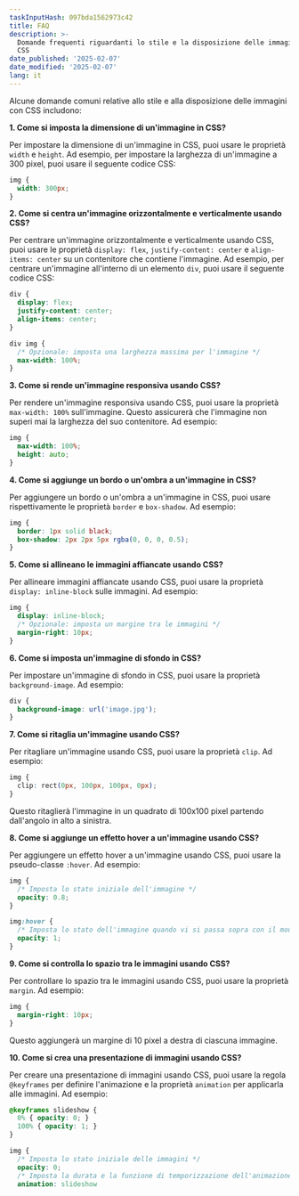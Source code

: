 ```yaml
---
taskInputHash: 097bda1562973c42
title: FAQ
description: >-
  Domande frequenti riguardanti lo stile e la disposizione delle immagini con
  CSS
date_published: '2025-02-07'
date_modified: '2025-02-07'
lang: it
---
```

Alcune domande comuni relative allo stile e alla disposizione delle immagini con CSS includono:

**1. Come si imposta la dimensione di un'immagine in CSS?**

Per impostare la dimensione di un'immagine in CSS, puoi usare le proprietà `width` e `height`. Ad esempio, per impostare la larghezza di un'immagine a 300 pixel, puoi usare il seguente codice CSS:

```css
img {
  width: 300px;
}
``` 

**2. Come si centra un'immagine orizzontalmente e verticalmente usando CSS?**

Per centrare un'immagine orizzontalmente e verticalmente usando CSS, puoi usare le proprietà `display: flex`, `justify-content: center` e `align-items: center` su un contenitore che contiene l'immagine. Ad esempio, per centrare un'immagine all'interno di un elemento `div`, puoi usare il seguente codice CSS:

```css
div {
  display: flex;
  justify-content: center;
  align-items: center;
}

div img {
  /* Opzionale: imposta una larghezza massima per l'immagine */
  max-width: 100%;
}
``` 

**3. Come si rende un'immagine responsiva usando CSS?**

Per rendere un'immagine responsiva usando CSS, puoi usare la proprietà `max-width: 100%` sull'immagine. Questo assicurerà che l'immagine non superi mai la larghezza del suo contenitore. Ad esempio:

```css
img {
  max-width: 100%;
  height: auto;
}
``` 

**4. Come si aggiunge un bordo o un'ombra a un'immagine in CSS?**

Per aggiungere un bordo o un'ombra a un'immagine in CSS, puoi usare rispettivamente le proprietà `border` e `box-shadow`. Ad esempio:

```css
img {
  border: 1px solid black;
  box-shadow: 2px 2px 5px rgba(0, 0, 0, 0.5);
}
``` 

**5. Come si allineano le immagini affiancate usando CSS?**

Per allineare immagini affiancate usando CSS, puoi usare la proprietà `display: inline-block` sulle immagini. Ad esempio:

```css
img {
  display: inline-block;
  /* Opzionale: imposta un margine tra le immagini */
  margin-right: 10px;
}
``` 

**6. Come si imposta un'immagine di sfondo in CSS?**

Per impostare un'immagine di sfondo in CSS, puoi usare la proprietà `background-image`. Ad esempio:

```css
div {
  background-image: url('image.jpg');
}
``` 

**7. Come si ritaglia un'immagine usando CSS?**

Per ritagliare un'immagine usando CSS, puoi usare la proprietà `clip`. Ad esempio:

```css
img {
  clip: rect(0px, 100px, 100px, 0px);
}
```

Questo ritaglierà l'immagine in un quadrato di 100x100 pixel partendo dall'angolo in alto a sinistra.

**8. Come si aggiunge un effetto hover a un'immagine usando CSS?**

Per aggiungere un effetto hover a un'immagine usando CSS, puoi usare la pseudo-classe `:hover`. Ad esempio:

```css
img {
  /* Imposta lo stato iniziale dell'immagine */
  opacity: 0.8;
}

img:hover {
  /* Imposta lo stato dell'immagine quando vi si passa sopra con il mouse */
  opacity: 1;
}
``` 

**9. Come si controlla lo spazio tra le immagini usando CSS?**

Per controllare lo spazio tra le immagini usando CSS, puoi usare la proprietà `margin`. Ad esempio:

```css
img {
  margin-right: 10px;
}
```

Questo aggiungerà un margine di 10 pixel a destra di ciascuna immagine.

**10. Come si crea una presentazione di immagini usando CSS?**

Per creare una presentazione di immagini usando CSS, puoi usare la regola `@keyframes` per definire l'animazione e la proprietà `animation` per applicarla alle immagini. Ad esempio:

```css
@keyframes slideshow {
  0% { opacity: 0; }
  100% { opacity: 1; }
}

img {
  /* Imposta lo stato iniziale delle immagini */
  opacity: 0;
  /* Imposta la durata e la funzione di temporizzazione dell'animazione */
  animation: slideshow
```
